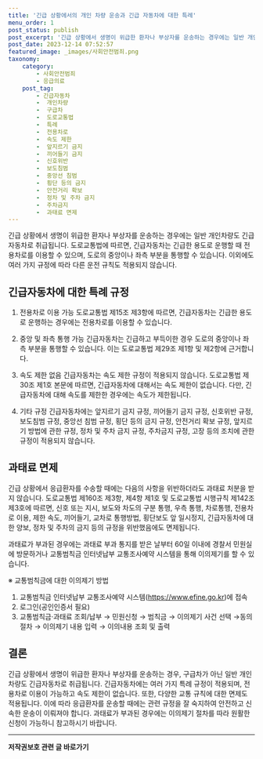 ```yaml
---
title: '긴급 상황에서의 개인 차량 운송과 긴급 자동차에 대한 특례'
menu_order: 1
post_status: publish
post_excerpt: '긴급 상황에서 생명이 위급한 환자나 부상자를 운송하는 경우에는 일반 개인차량도 긴급자동차로 취급됩니다. 도로교통법에 따르면, 긴급자동차는 긴급한 용도로 운행할 때 전용차로를 이용할 수 있으며, 도로의 중앙이나 좌측 부분을 통행할 수 있습니다. 이외에도 여러 가지 규정에 따라 다른 운전 규칙도 적용되지 않습니다.'
post_date: 2023-12-14 07:52:57
featured_image: _images/사회안전범죄.png
taxonomy:
    category:
        - 사회안전범죄
        - 응급의료
    post_tag:
        - 긴급자동차
        -  개인차량
        -  구급차
        -  도로교통법
        -  특례
        -  전용차로
        -  속도 제한
        -  앞지르기 금지
        -  끼어들기 금지
        -  신호위반
        -  보도침범
        -  중앙선 침범
        -  횡단 등의 금지
        -  안전거리 확보
        -  정차 및 주차 금지
        -  주차금지
        -  과태료 면제
---
```



긴급 상황에서 생명이 위급한 환자나 부상자를 운송하는 경우에는 일반 개인차량도 긴급자동차로 취급됩니다. 도로교통법에 따르면, 긴급자동차는 긴급한 용도로 운행할 때 전용차로를 이용할 수 있으며, 도로의 중앙이나 좌측 부분을 통행할 수 있습니다. 이외에도 여러 가지 규정에 따라 다른 운전 규칙도 적용되지 않습니다.

## 긴급자동차에 대한 특례 규정

1. 전용차로 이용 가능
도로교통법 제15조 제3항에 따르면, 긴급자동차는 긴급한 용도로 운행하는 경우에는 전용차로를 이용할 수 있습니다.

2. 중앙 및 좌측 통행 가능
긴급자동차는 긴급하고 부득이한 경우 도로의 중앙이나 좌측 부분을 통행할 수 있습니다. 이는 도로교통법 제29조 제1항 및 제2항에 근거합니다.

3. 속도 제한 없음
긴급자동차는 속도 제한 규정이 적용되지 않습니다. 도로교통법 제30조 제1호 본문에 따르면, 긴급자동차에 대해서는 속도 제한이 없습니다. 다만, 긴급자동차에 대해 속도를 제한한 경우에는 속도가 제한됩니다.

4. 기타 규정
긴급자동차에는 앞지르기 금지 규정, 끼어들기 금지 규정, 신호위반 규정, 보도침범 규정, 중앙선 침범 규정, 횡단 등의 금지 규정, 안전거리 확보 규정, 앞지르기 방법에 관한 규정, 정차 및 주차 금지 규정, 주차금지 규정, 고장 등의 조치에 관한 규정이 적용되지 않습니다.

## 과태료 면제

긴급 상황에서 응급환자를 수송할 때에는 다음의 사항을 위반하더라도 과태료 처분을 받지 않습니다. 도로교통법 제160조 제3항, 제4항 제1호 및 도로교통법 시행규칙 제142조 제3호에 따르면, 신호 또는 지시, 보도와 차도의 구분 통행, 우측 통행, 차로통행, 전용차로 이용, 제한 속도, 끼어들기, 교차로 통행방법, 횡단보도 앞 일시정지, 긴급자동차에 대한 양보, 정차 및 주차의 금지 등의 규정을 위반했음에도 면제됩니다.

과태료가 부과된 경우에는 과태료 부과 통지를 받은 날부터 60일 이내에 경찰서 민원실에 방문하거나 교통범칙금 인터넷납부 교통조사예약 시스템을 통해 이의제기를 할 수 있습니다.

※ 교통범칙금에 대한 이의제기 방법
1. 교통범칙금 인터넷납부 교통조사예약 시스템(https://www.efine.go.kr)에 접속
2. 로그인(공인인증서 필요)
3. 교통범칙금·과태료 조회/납부 → 민원신청 → 범칙금 → 이의제기 사건 선택 →동의절차 → 이의제기 내용 입력 → 이의내용 조회 및 출력

## 결론

긴급 상황에서 생명이 위급한 환자나 부상자를 운송하는 경우, 구급차가 아닌 일반 개인차량도 긴급자동차로 취급됩니다. 긴급자동차에는 여러 가지 특례 규정이 적용되며, 전용차로 이용이 가능하고 속도 제한이 없습니다. 또한, 다양한 교통 규칙에 대한 면제도 적용됩니다. 이에 따라 응급환자를 운송할 때에는 관련 규정을 잘 숙지하여 안전하고 신속한 운송이 이뤄져야 합니다. 과태료가 부과된 경우에는 이의제기 절차를 따라 원활한 신청이 가능하니 참고하시기 바랍니다.
<!-- wp:separator -->
<hr class="wp-block-separator has-alpha-channel-opacity"/>
<!-- /wp:separator -->

<!-- wp:group {"backgroundColor":"base","layout":{"type":"constrained"}} -->
<div class="wp-block-group has-base-background-color has-background"><!-- wp:paragraph {"align":"center","fontSize":"medium"} -->
<p class="has-text-align-center has-large-font-size"><strong>저작권보호 관련 글 바로가기</strong></p>
<!-- /wp:paragraph -->


<!-- wp:latest-posts
{"categories":[{"id":14799,"count":19,"description":"","link":"https://uknowlaw.com/category/%ec%a0%80%ec%9e%91%ea%b6%8c%eb%b3%b4%ed%98%b8/","name":"저작권보호","slug":"저작권보호","taxonomy":"category","parent":0,"meta":[],"_links":{"self":[{"href":"https://uknowlaw.com/wp-json/wp/v2/categories/14799"}],"collection":[{"href":"https://uknowlaw.com/wp-json/wp/v2/categories"}],"about":[{"href":"https://uknowlaw.com/wp-json/wp/v2/taxonomies/category"}],"wp:post_type":[{"href":"https://uknowlaw.com/wp-json/wp/v2/posts?categories=14799"}],"curies":[{"name":"wp","href":"https://api.w.org/{rel}","templated":true}]}}],"postsToShow":100,"excerptLength":28,"postLayout":"grid","columns":2,"featuredImageAlign":"left","featuredImageSizeSlug":"large","fontSize":"small"} /--></div>
<!-- /wp:group -->